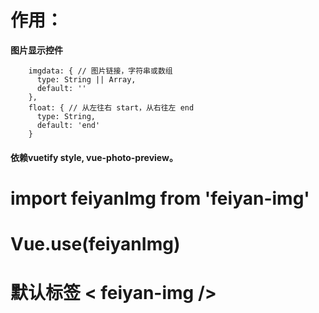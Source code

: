 # 作用：
  **图片显示控件**
```
    imgdata: { // 图片链接，字符串或数组
      type: String || Array,
      default: ''
    },
    float: { // 从左往右 start，从右往左 end
      type: String,
      default: 'end'
    }
```

#### 依赖vuetify style, vue-photo-preview。
# import feiyanImg from 'feiyan-img'
# Vue.use(feiyanImg)

# 默认标签 < feiyan-img />
